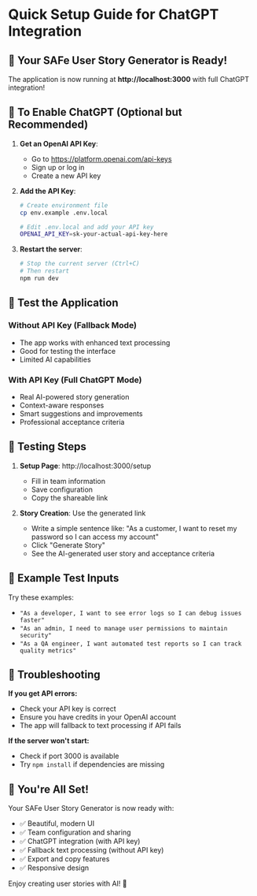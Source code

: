 # Quick Setup Guide for ChatGPT Integration

## 🚀 **Your SAFe User Story Generator is Ready!**

The application is now running at **http://localhost:3000** with full ChatGPT integration!

## 🔑 **To Enable ChatGPT (Optional but Recommended)**

1. **Get an OpenAI API Key**:
   - Go to https://platform.openai.com/api-keys
   - Sign up or log in
   - Create a new API key

2. **Add the API Key**:
   ```bash
   # Create environment file
   cp env.example .env.local
   
   # Edit .env.local and add your API key
   OPENAI_API_KEY=sk-your-actual-api-key-here
   ```

3. **Restart the server**:
   ```bash
   # Stop the current server (Ctrl+C)
   # Then restart
   npm run dev
   ```

## 🧪 **Test the Application**

### **Without API Key (Fallback Mode)**
- The app works with enhanced text processing
- Good for testing the interface
- Limited AI capabilities

### **With API Key (Full ChatGPT Mode)**
- Real AI-powered story generation
- Context-aware responses
- Smart suggestions and improvements
- Professional acceptance criteria

## 📝 **Testing Steps**

1. **Setup Page**: http://localhost:3000/setup
   - Fill in team information
   - Save configuration
   - Copy the shareable link

2. **Story Creation**: Use the generated link
   - Write a simple sentence like: "As a customer, I want to reset my password so I can access my account"
   - Click "Generate Story"
   - See the AI-generated user story and acceptance criteria

## 🎯 **Example Test Inputs**

Try these examples:
- `"As a developer, I want to see error logs so I can debug issues faster"`
- `"As an admin, I need to manage user permissions to maintain security"`
- `"As a QA engineer, I want automated test reports so I can track quality metrics"`

## 🔧 **Troubleshooting**

**If you get API errors:**
- Check your API key is correct
- Ensure you have credits in your OpenAI account
- The app will fallback to text processing if API fails

**If the server won't start:**
- Check if port 3000 is available
- Try `npm install` if dependencies are missing

## 🎉 **You're All Set!**

Your SAFe User Story Generator is now ready with:
- ✅ Beautiful, modern UI
- ✅ Team configuration and sharing
- ✅ ChatGPT integration (with API key)
- ✅ Fallback text processing (without API key)
- ✅ Export and copy features
- ✅ Responsive design

Enjoy creating user stories with AI! 🚀 